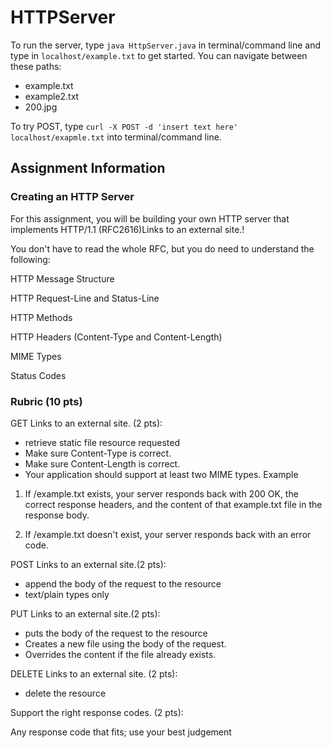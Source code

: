 # HTTPServer

To run the server, type ```java HttpServer.java``` in terminal/command line and type in ```localhost/example.txt``` to get started. You can navigate between these paths:
 - example.txt
 - example2.txt
 - 200.jpg
 
 To try POST, type ```curl -X POST -d 'insert text here' localhost/exapmle.txt``` into terminal/command line.
 
## Assignment Information
### Creating an HTTP Server
For this assignment, you will be building your own HTTP server that implements HTTP/1.1 (RFC2616)Links to an external site.!

You don't have to read the whole RFC, but you do need to understand the following:

HTTP Message Structure

HTTP Request-Line and Status-Line

HTTP Methods

HTTP Headers (Content-Type and Content-Length)

MIME Types

Status Codes
 

### Rubric (10 pts)
GET Links to an external site. (2 pts): 
- retrieve static file resource requested
- Make sure Content-Type is correct.
- Make sure Content-Length is correct.
- Your application should support at least two MIME types.
Example

1. If /example.txt exists, your server responds back with 200 OK, the correct response headers, and the content of that example.txt file in the response body.

2. If /example.txt doesn't exist, your server responds back with an error code.

POST Links to an external site.(2 pts): 
- append the body of the request to the resource
- text/plain types only

PUT Links to an external site.(2 pts): 
- puts the body of the request to the resource
- Creates a new file using the body of the request.
- Overrides the content if the file already exists.

DELETE Links to an external site. (2 pts): 
- delete the resource

Support the right response codes. (2 pts):

Any response code that fits; use your best judgement

